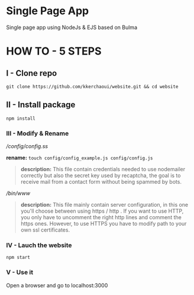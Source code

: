 # Single Page App
Single page app using NodeJs & EJS based on Bulma

# HOW TO - 5 STEPS

## I - Clone repo
```
git clone https://github.com/kkerchaoui/website.git && cd website
```

## II - Install package
```
npm install 
```

### III - Modify & Rename

*/config/config.ss*

**rename:** ```touch config/config_example.js config/config.js```

> **description:** This file contain credentials needed to use nodemailer correctly but also the secret key used by recaptcha, the goal is to receive mail from a contact form  without being spammed by bots.

*/bin/www*

>**description:** This file mainly contain server configuration, in this one you'll choose between using https / http . If you want to use HTTP, you only have to uncomment the right http lines and comment the https ones. However, to use HTTPS you have to modify path to your own ssl certificates.

### IV - Lauch the website
```
npm start
```

### V - Use it

Open a browser and go to localhost:3000
